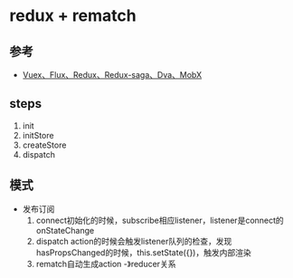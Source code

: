 # redux + rematch

## 参考
- [Vuex、Flux、Redux、Redux-saga、Dva、MobX](https://zhuanlan.zhihu.com/p/53599723)

## steps
  1. init
  2. initStore
  3. createStore
  4. dispatch

## 模式
  - 发布订阅
    1. connect初始化的时候，subscribe相应listener，listener是connect的onStateChange
    2. dispatch action的时候会触发listener队列的检查，发现hasPropsChanged的时候，this.setState({})，触发内部渲染
    3. rematch自动生成action -》reducer关系